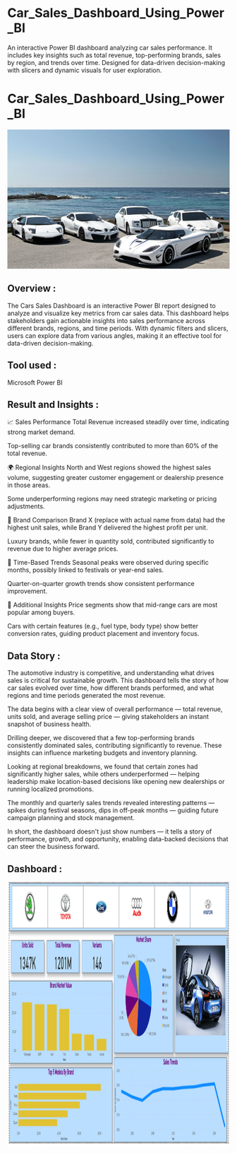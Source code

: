 # Car_Sales_Dashboard_Using_Power_BI
An interactive Power BI dashboard analyzing car sales performance. It includes key insights such as total revenue, top-performing brands, sales by region, and trends over time. Designed for data-driven decision-making with slicers and dynamic visuals for user exploration.

# Car_Sales_Dashboard_Using_Power_BI
![Coffee Background Banner (4)](cars.jpg)

## Overview : 
The Cars Sales Dashboard is an interactive Power BI report designed to analyze and visualize key metrics from car sales data. This dashboard helps stakeholders gain actionable insights into sales performance across different brands, regions, and time periods. With dynamic filters and slicers, users can explore data from various angles, making it an effective tool for data-driven decision-making.

## Tool used :
Microsoft Power BI

## Result and Insights :
📈 Sales Performance
Total Revenue increased steadily over time, indicating strong market demand.

Top-selling car brands consistently contributed to more than 60% of the total revenue.

🌍 Regional Insights
North and West regions showed the highest sales volume, suggesting greater customer engagement or dealership presence in those areas.

Some underperforming regions may need strategic marketing or pricing adjustments.

🚗 Brand Comparison
Brand X (replace with actual name from data) had the highest unit sales, while Brand Y delivered the highest profit per unit.

Luxury brands, while fewer in quantity sold, contributed significantly to revenue due to higher average prices.

📅 Time-Based Trends
Seasonal peaks were observed during specific months, possibly linked to festivals or year-end sales.

Quarter-on-quarter growth trends show consistent performance improvement.

📌 Additional Insights
Price segments show that mid-range cars are most popular among buyers.

Cars with certain features (e.g., fuel type, body type) show better conversion rates, guiding product placement and inventory focus.

## Data Story :
The automotive industry is competitive, and understanding what drives sales is critical for sustainable growth. This dashboard tells the story of how car sales evolved over time, how different brands performed, and what regions and time periods generated the most revenue.

The data begins with a clear view of overall performance — total revenue, units sold, and average selling price — giving stakeholders an instant snapshot of business health.

Drilling deeper, we discovered that a few top-performing brands consistently dominated sales, contributing significantly to revenue. These insights can influence marketing budgets and inventory planning.

Looking at regional breakdowns, we found that certain zones had significantly higher sales, while others underperformed — helping leadership make location-based decisions like opening new dealerships or running localized promotions.

The monthly and quarterly sales trends revealed interesting patterns — spikes during festival seasons, dips in off-peak months — guiding future campaign planning and stock management.

In short, the dashboard doesn't just show numbers — it tells a story of performance, growth, and opportunity, enabling data-backed decisions that can steer the business forward.



## Dashboard :
<img src="./Screenshot (172).png" width="3000" height="600"/>&nbsp;
